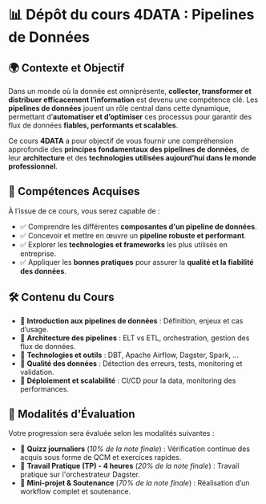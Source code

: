 # 📊 Dépôt du cours 4DATA : Pipelines de Données

## 🌍 Contexte et Objectif

Dans un monde où la donnée est omniprésente, **collecter, transformer et distribuer efficacement l’information** est devenu une compétence clé. Les **pipelines de données** jouent un rôle central dans cette dynamique, permettant d’**automatiser et d’optimiser** ces processus pour garantir des flux de données **fiables, performants et scalables**.

Ce cours **4DATA** a pour objectif de vous fournir une compréhension approfondie des **principes fondamentaux des pipelines de données**, de leur **architecture** et des **technologies utilisées aujourd’hui dans le monde professionnel**.

## 🎯 Compétences Acquises

À l’issue de ce cours, vous serez capable de :
- ✅ Comprendre les différentes **composantes d'un pipeline de données**.
- ✅ Concevoir et mettre en œuvre un **pipeline robuste et performant**.
- ✅ Explorer les **technologies et frameworks** les plus utilisés en entreprise.
- ✅ Appliquer les **bonnes pratiques** pour assurer la **qualité et la fiabilité des données**.

## 🛠 Contenu du Cours

- 🔹 **Introduction aux pipelines de données** : Définition, enjeux et cas d’usage.
- 🔹 **Architecture des pipelines** : ELT vs ETL, orchestration, gestion des flux de données.
- 🔹 **Technologies et outils** : DBT, Apache Airflow, Dagster, Spark, ...
- 🔹 **Qualité des données** : Détection des erreurs, tests, monitoring et validation.
- 🔹 **Déploiement et scalabilité** : CI/CD pour la data, monitoring des performances.

## 📌 Modalités d'Évaluation

Votre progression sera évaluée selon les modalités suivantes :

- 📌 **Quizz journaliers** (*10% de la note finale*) : Vérification continue des acquis sous forme de QCM et exercices rapides.
- 📌 **Travail Pratique (TP) - 4 heures** (*20% de la note finale*) : Travail pratique sur l'orchestrateur Dagster.
- 📌 **Mini-projet & Soutenance** (*70% de la note finale*) : Réalisation d’un workflow complet et soutenance.

